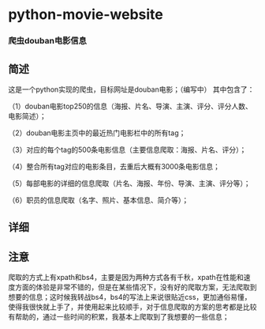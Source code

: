 # python-movie-website
### 爬虫douban电影信息
## 简述
这是一个python实现的爬虫，目标网址是douban电影；（编写中）
其中包含了：

（1）douban电影top250的信息（海报、片名、导演、主演、评分、评分人数、电影简述）；

（2）douban电影主页中的最近热门电影栏中的所有tag；

（3）对应的每个tag的500条电影信息（主要信息爬取：海报、片名、评分）；

（4）整合所有tag对应的电影条目，去重后大概有3000条电影信息；

（5）每部电影的详细的信息爬取（片名、海报、年份、导演、主演、评分等）；

（6）职员的信息爬取（名字、照片、基本信息、简介等）；

## 详细

## 注意
  爬取的方式上有xpath和bs4，主要是因为两种方式各有千秋，xpath在性能和速度方面的体验是非常不错的，但是在某些情况下，没有好的爬取方案，无法爬取到想要的信息；这时候我转战bs4，bs4的写法上来说很贴近css，更加通俗易懂，使得我很快就上手了，并使用起来比较顺手，对于信息爬取的方案的思考都是比较有帮助的，通过一些时间的积累，我基本上爬取到了我想要的一些信息；
